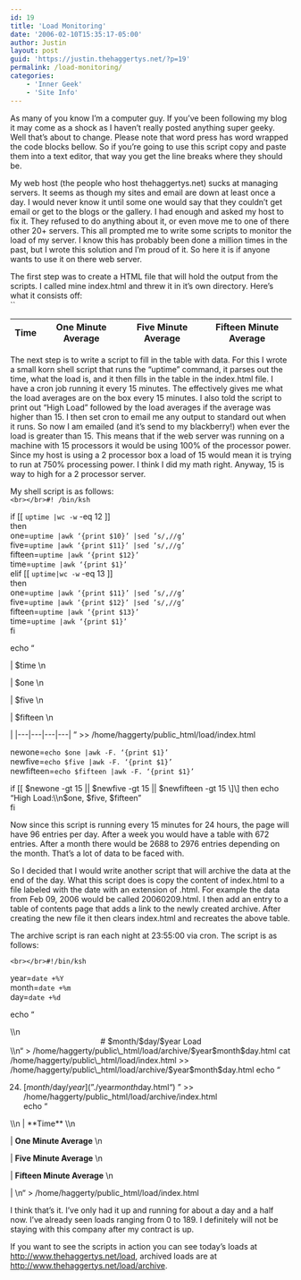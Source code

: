 ```yaml
---
id: 19
title: 'Load Monitoring'
date: '2006-02-10T15:35:17-05:00'
author: Justin
layout: post
guid: 'https://justin.thehaggertys.net/?p=19'
permalink: /load-monitoring/
categories:
    - 'Inner Geek'
    - 'Site Info'
---
```


As many of you know I’m a computer guy. If you’ve been following my blog it may come as a shock as I haven’t really posted anything super geeky. Well that’s about to change. Please note that word press has word wrapped the code blocks bellow. So if you’re going to use this script copy and paste them into a text editor, that way you get the line breaks where they should be.

My web host (the people who host thehaggertys.net) sucks at managing servers. It seems as though my sites and email are down at least once a day. I would never know it until some one would say that they couldn’t get email or get to the blogs or the gallery. I had enough and asked my host to fix it. They refused to do anything about it, or even move me to one of there other 20+ servers. This all prompted me to write some scripts to monitor the load of my server. I know this has probably been done a million times in the past, but I wrote this solution and I’m proud of it. So here it is if anyone wants to use it on there web server.

The first step was to create a HTML file that will hold the output from the scripts. I called mine index.html and threw it in it’s own directory. Here’s what it consists off:  
``

| **Time** | **One Minute Average** | **Five Minute Average** | **Fifteen Minute Average** |
|---|---|---|---|

The next step is to write a script to fill in the table with data. For this I wrote a small korn shell script that runs the “uptime” command, it parses out the time, what the load is, and it then fills in the table in the index.html file. I have a cron job running it every 15 minutes. The effectively gives me what the load averages are on the box every 15 minutes. I also told the script to print out “High Load” followed by the load averages if the average was higher than 15. I then set cron to email me any output to standard out when it runs. So now I am emailed (and it’s send to my blackberry!) when ever the load is greater than 15. This means that if the web server was running on a machine with 15 processors it would be using 100% of the processor power. Since my host is using a 2 processor box a load of 15 would mean it is trying to run at 750% processing power. I think I did my math right. Anyway, 15 is way to high for a 2 processor server.

My shell script is as follows:  
`<br></br>#! /bin/ksh`

if \[\[ `uptime |wc -w` -eq 12 \]\]  
then  
one=`uptime |awk ‘{print $10}’ |sed ’s/,//g’`  
five=`uptime |awk ‘{print $11}’ |sed ’s/,//g’`  
fifteen=`uptime |awk ‘{print $12}’`  
time=`uptime |awk ‘{print $1}’`  
elif \[\[ `uptime|wc -w` -eq 13 \]\]  
then  
one=`uptime |awk ‘{print $11}’ |sed ’s/,//g’`  
five=`uptime |awk ‘{print $12}’ |sed ’s/,//g’`  
fifteen=`uptime |awk ‘{print $13}’`  
time=`uptime |awk ‘{print $1}’`  
fi

echo “

| $time \\n

| $one \\n

| $five \\n

| $fifteen \\n

|
|---|---|---|---|
” &gt;&gt; /home/haggerty/public\_html/load/index.html

newone=`echo $one |awk -F. ‘{print $1}’`  
newfive=`echo $five |awk -F. ‘{print $1}’`  
newfifteen=`echo $fifteen |awk -F. ‘{print $1}’`

if \[\[ $newone -gt 15 || $newfive -gt 15 || $newfifteen -gt 15 \]\]  
then  
echo “High Load:\\n$one, $five, $fifteen”  
fi

Now since this script is running every 15 minutes for 24 hours, the page will have 96 entries per day. After a week you would have a table with 672 entries. After a month there would be 2688 to 2976 entries depending on the month. That’s a lot of data to be faced with.

So I decided that I would write another script that will archive the data at the end of the day. What this script does is copy the content of index.html to a file labeled with the date with an extension of .html. For example the data from Feb 09, 2006 would be called 20060209.html. I then add an entry to a table of contents page that adds a link to the newly created archive. After creating the new file it then clears index.html and recreates the above table.

The archive script is ran each night at 23:55:00 via cron. The script is as follows:

`<br></br>#!/bin/ksh`

year=`date +%Y`  
month=`date +%m`  
day=`date +%d`

echo “

<title>$month/$day/$year Load</title>\\n<center># $month/$day/$year Load

</center>\\n“ &gt; /home/haggerty/public\_html/load/archive/$year$month$day.html cat /home/haggerty/public\_html/load/index.html &gt;&gt; /home/haggerty/public\_html/load/archive/$year$month$day.html  
echo “

24. [$month/$day/$year](”./$year$month$day.html“)
” &gt;&gt; /home/haggerty/public\_html/load/archive/index.html  
echo “

<title>Today’s Load on</title>\\n | **Time** \\n

| **One Minute Average** \\n

| **Five Minute Average** \\n

| **Fifteen Minute Average** \\n

|
\\n“ &gt; /home/haggerty/public\_html/load/index.html


I think that’s it. I’ve only had it up and running for about a day and a half now. I’ve already seen loads ranging from 0 to 189. I definitely will not be staying with this company after my contract is up.

If you want to see the scripts in action you can see today’s loads at <http://www.thehaggertys.net/load>, archived loads are at <http://www.thehaggertys.net/load/archive>.